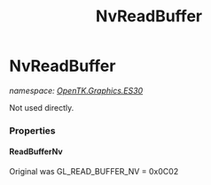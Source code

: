 ﻿---
title: NvReadBuffer
---

# NvReadBuffer
_namespace: [OpenTK.Graphics.ES30](N-OpenTK.Graphics.ES30.html)_

Not used directly.



### Properties

#### ReadBufferNv
Original was GL_READ_BUFFER_NV = 0x0C02

